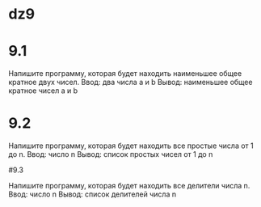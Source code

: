 # dz9

# 9.1
Напишите программу, которая будет находить наименьшее общее кратное двух чисел.
Ввод: два числа a и b
Вывод: наименьшее общее кратное чисел a и b


# 9.2

Напишите программу, которая будет находить все простые числа от 1 до n.
Ввод: число n
Вывод: список простых чисел от 1 до n


#9.3

Напишите программу, которая будет находить все делители числа n.
Ввод: число n
Вывод: список делителей числа n

